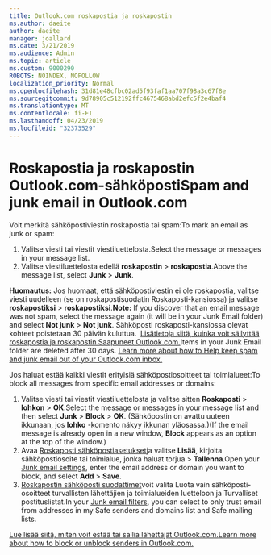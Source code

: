 ```yaml
---
title: Outlook.com roskapostia ja roskapostin
ms.author: daeite
author: daeite
manager: joallard
ms.date: 3/21/2019
ms.audience: Admin
ms.topic: article
ms.custom: 9000290
ROBOTS: NOINDEX, NOFOLLOW
localization_priority: Normal
ms.openlocfilehash: 31d81e48cfbc02ad5f93faf1aa707f98a3c67f8e
ms.sourcegitcommit: 9d78905c512192ffc4675468abd2efc5f2e4baf4
ms.translationtype: MT
ms.contentlocale: fi-FI
ms.lasthandoff: 04/23/2019
ms.locfileid: "32373529"
---
```

# <a name="spam-and-junk-email-in-outlookcom"></a><span data-ttu-id="a557b-102">Roskapostia ja roskapostin Outlook.com-sähköposti</span><span class="sxs-lookup"><span data-stu-id="a557b-102">Spam and junk email in Outlook.com</span></span>

<span data-ttu-id="a557b-103">Voit merkitä sähköpostiviestin roskapostia tai spam:</span><span class="sxs-lookup"><span data-stu-id="a557b-103">To mark an email as junk or spam:</span></span>

1. <span data-ttu-id="a557b-104">Valitse viesti tai viestit viestiluettelosta.</span><span class="sxs-lookup"><span data-stu-id="a557b-104">Select the message or messages in your message list.</span></span>
1. <span data-ttu-id="a557b-105">Valitse viestiluettelosta edellä **roskapostin** > **roskapostia**.</span><span class="sxs-lookup"><span data-stu-id="a557b-105">Above the message list, select **Junk** > **Junk**.</span></span>

<span data-ttu-id="a557b-106">**Huomautus:** Jos huomaat, että sähköpostiviestin ei ole roskapostia, valitse viesti uudelleen (se on roskapostisuodatin Roskaposti-kansiossa) ja valitse **roskapostiksi** > **roskapostiksi**.</span><span class="sxs-lookup"><span data-stu-id="a557b-106">**Note:** If you discover that an email message was not spam, select the message again (it will be in your Junk Email folder) and select **Not junk** > **Not junk**.</span></span> <span data-ttu-id="a557b-107">Sähköposti roskaposti-kansiossa olevat kohteet poistetaan 30 päivän kuluttua.  [Lisätietoja siitä, kuinka voit säilyttää roskapostia ja roskapostin Saapuneet Outlook.com.](https://support.office.com/article/a3ece97b-82f8-4a5e-9ac3-e92fa6427ae4)</span><span class="sxs-lookup"><span data-stu-id="a557b-107">Items in your Junk Email folder are deleted after 30 days. [Learn more about how to Help keep spam and junk email out of your Outlook.com inbox.](https://support.office.com/article/a3ece97b-82f8-4a5e-9ac3-e92fa6427ae4)</span></span>

<span data-ttu-id="a557b-108">Jos haluat estää kaikki viestit erityisiä sähköpostiosoitteet tai toimialueet:</span><span class="sxs-lookup"><span data-stu-id="a557b-108">To block all messages from specific email addresses or domains:</span></span>

1. <span data-ttu-id="a557b-109">Valitse viesti tai viestit viestiluettelosta ja valitse sitten **Roskaposti** > **lohkon** > **OK**.</span><span class="sxs-lookup"><span data-stu-id="a557b-109">Select the message or messages in your message list and then select **Junk** > **Block** > **OK**.</span></span> <span data-ttu-id="a557b-110">(Sähköpostin on avattu uuteen ikkunaan, jos **lohko** -komento näkyy ikkunan yläosassa.)</span><span class="sxs-lookup"><span data-stu-id="a557b-110">(If the email message is already open in a new window, **Block** appears as an option at the top of the window.)</span></span>
1. <span data-ttu-id="a557b-111">Avaa [Roskaposti sähköpostiasetukset](https://outlook.live.com/mail/options/mail/junkEmail/blockedSendersAndDomainsV2)ja valitse **Lisää**, kirjoita sähköpostiosoite tai toimialue, jonka haluat torjua > **Tallenna**.</span><span class="sxs-lookup"><span data-stu-id="a557b-111">Open your [Junk email settings](https://outlook.live.com/mail/options/mail/junkEmail/blockedSendersAndDomainsV2), enter the email address or domain you want to block, and select **Add** > **Save**.</span></span>
1. <span data-ttu-id="a557b-112">[Roskapostin sähköposti suodattimet](https://outlook.live.com/mail/options/mail/junkEmail/filtersOption)voit valita Luota vain sähköposti-osoitteet turvallisten lähettäjien ja toimialueiden luetteloon ja Turvalliset postituslistat.</span><span class="sxs-lookup"><span data-stu-id="a557b-112">In your [Junk email filters](https://outlook.live.com/mail/options/mail/junkEmail/filtersOption), you can select to only trust email from addresses in my Safe senders and domains list and Safe mailing lists.</span></span>

[<span data-ttu-id="a557b-113">Lue lisää siitä, miten voit estää tai sallia lähettäjät Outlook.com.</span><span class="sxs-lookup"><span data-stu-id="a557b-113">Learn more about how to block or unblock senders in Outlook.com.</span></span>](https://support.office.com/article/afba1c94-77bb-4f50-8b85-057cf52f4d5e)